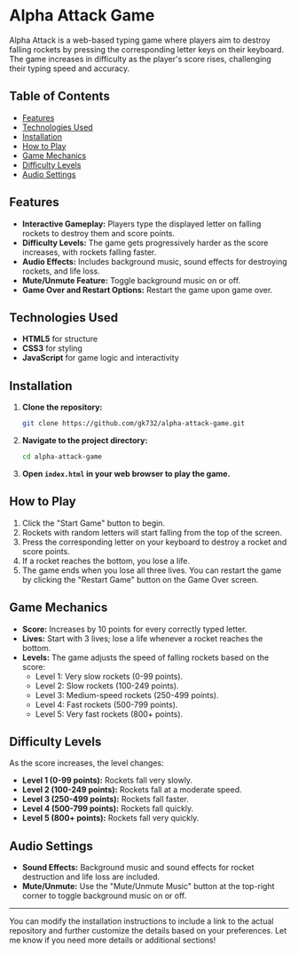# Alpha Attack Game

Alpha Attack is a web-based typing game where players aim to destroy falling rockets by pressing the corresponding letter keys on their keyboard. The game increases in difficulty as the player's score rises, challenging their typing speed and accuracy.

## Table of Contents
- [Features](#features)
- [Technologies Used](#technologies-used)
- [Installation](#installation)
- [How to Play](#how-to-play)
- [Game Mechanics](#game-mechanics)
- [Difficulty Levels](#difficulty-levels)
- [Audio Settings](#audio-settings)

## Features
- **Interactive Gameplay:** Players type the displayed letter on falling rockets to destroy them and score points.
- **Difficulty Levels:** The game gets progressively harder as the score increases, with rockets falling faster.
- **Audio Effects:** Includes background music, sound effects for destroying rockets, and life loss.
- **Mute/Unmute Feature:** Toggle background music on or off.
- **Game Over and Restart Options:** Restart the game upon game over.

## Technologies Used
- **HTML5** for structure
- **CSS3** for styling
- **JavaScript** for game logic and interactivity

## Installation
1. **Clone the repository:**
   ```bash
   git clone https://github.com/gk732/alpha-attack-game.git
   ```
2. **Navigate to the project directory:**
   ```bash
   cd alpha-attack-game
   ```
3. **Open `index.html` in your web browser to play the game.**

## How to Play
1. Click the "Start Game" button to begin.
2. Rockets with random letters will start falling from the top of the screen.
3. Press the corresponding letter on your keyboard to destroy a rocket and score points.
4. If a rocket reaches the bottom, you lose a life.
5. The game ends when you lose all three lives. You can restart the game by clicking the "Restart Game" button on the Game Over screen.

## Game Mechanics
- **Score:** Increases by 10 points for every correctly typed letter.
- **Lives:** Start with 3 lives; lose a life whenever a rocket reaches the bottom.
- **Levels:** The game adjusts the speed of falling rockets based on the score:
  - Level 1: Very slow rockets (0-99 points).
  - Level 2: Slow rockets (100-249 points).
  - Level 3: Medium-speed rockets (250-499 points).
  - Level 4: Fast rockets (500-799 points).
  - Level 5: Very fast rockets (800+ points).

## Difficulty Levels
As the score increases, the level changes:
- **Level 1 (0-99 points):** Rockets fall very slowly.
- **Level 2 (100-249 points):** Rockets fall at a moderate speed.
- **Level 3 (250-499 points):** Rockets fall faster.
- **Level 4 (500-799 points):** Rockets fall quickly.
- **Level 5 (800+ points):** Rockets fall very quickly.

## Audio Settings
- **Sound Effects:** Background music and sound effects for rocket destruction and life loss are included.
- **Mute/Unmute:** Use the "Mute/Unmute Music" button at the top-right corner to toggle background music on or off.

---

You can modify the installation instructions to include a link to the actual repository and further customize the details based on your preferences. Let me know if you need more details or additional sections!
